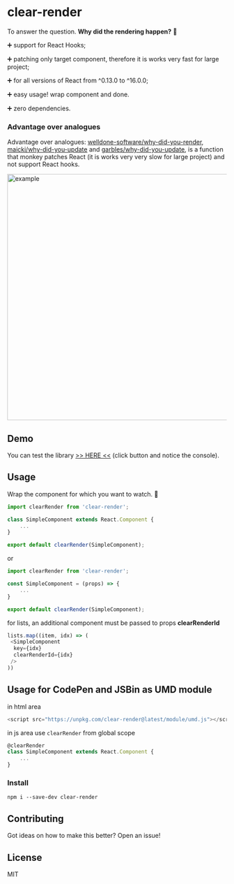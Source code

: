 # clear-render

To answer the question. **Why did the rendering happen?** :eyes:
 
:heavy_plus_sign: support for React Hooks;

:heavy_plus_sign: patching only target component, therefore it is works very fast for large project;

:heavy_plus_sign: for all versions of React from ^0.13.0 to ^16.0.0;

:heavy_plus_sign: easy usage! wrap component and done.

:heavy_plus_sign: zero dependencies.

### Advantage over analogues

Advantage over analogues: [welldone-software/why-did-you-render](https://github.com/welldone-software/why-did-you-render), [maicki/why-did-you-update](https://github.com/maicki/why-did-you-update) and [garbles/why-did-you-update](https://github.com/garbles/why-did-you-update), is a function that monkey patches React (it is works very very slow for large project) and not support React hooks.

<img width="564" alt="example" src="https://user-images.githubusercontent.com/15855766/47255109-5e687900-d474-11e8-86b1-38d732483959.png">

## Demo
You can test the library [>> HERE <<](https://jsbin.com/fapeqav/3/edit?js,output) (click button and notice the console).

## Usage 
Wrap the component for which you want to watch. :checkered_flag:

```javascript
import clearRender from 'clear-render';

class SimpleComponent extends React.Component {
    ...
}

export default clearRender(SimpleComponent);
```
or
```javascript
import clearRender from 'clear-render';

const SimpleComponent = (props) => {
    ...
}

export default clearRender(SimpleComponent);
```
for lists, an additional component must be passed to props **clearRenderId**
```javascript
lists.map((item, idx) => (
 <SimpleComponent
  key={idx}
  clearRenderId={idx}
 />
))
```

## Usage for CodePen and JSBin as UMD module
in html area
```javascript
<script src="https://unpkg.com/clear-render@latest/module/umd.js"></script>
```
in js area use ```clearRender``` from global scope
```javascript
@clearRender
class SimpleComponent extends React.Component {
    ...
}
```
### Install

```
npm i --save-dev clear-render 
```

## Contributing
Got ideas on how to make this better? Open an issue!

## License
MIT
